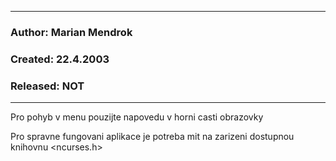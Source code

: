 **************************************************
### Author: Marian Mendrok
### Created: 22.4.2003
### Released: NOT
**************************************************
Pro pohyb v menu pouzijte napovedu v horni 
casti obrazovky

Pro spravne fungovani aplikace je potreba mit 
na zarizeni dostupnou knihovnu <ncurses.h>
